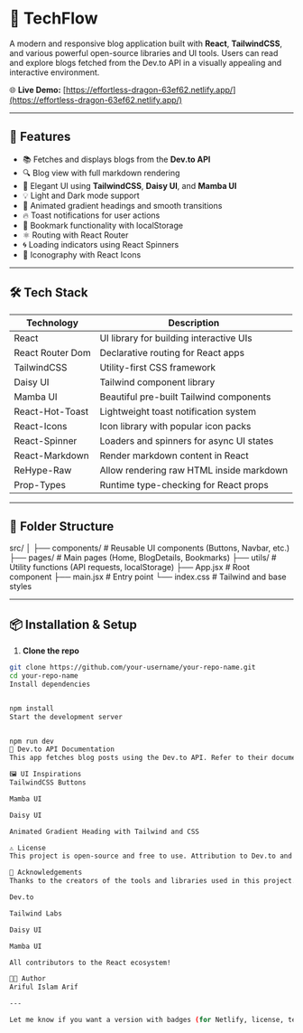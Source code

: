 # 📰 TechFlow

A modern and responsive blog application built with **React**, **TailwindCSS**, and various powerful open-source libraries and UI tools. Users can read and explore blogs fetched from the Dev.to API in a visually appealing and interactive environment.

🌐 **Live Demo:** [https://effortless-dragon-63ef62.netlify.app/](https://effortless-dragon-63ef62.netlify.app/)

---

## 🚀 Features

- 📚 Fetches and displays blogs from the **Dev.to API**
- 🔍 Blog view with full markdown rendering
- 🎨 Elegant UI using **TailwindCSS**, **Daisy UI**, and **Mamba UI**
- 💡 Light and Dark mode support
- 🌈 Animated gradient headings and smooth transitions
- 🔥 Toast notifications for user actions
- 💾 Bookmark functionality with localStorage
- ⚛️ Routing with React Router
- 🌀 Loading indicators using React Spinners
- 📎 Iconography with React Icons

---

## 🛠️ Tech Stack

| Technology        | Description                                    |
|-------------------|------------------------------------------------|
| React             | UI library for building interactive UIs        |
| React Router Dom  | Declarative routing for React apps             |
| TailwindCSS       | Utility-first CSS framework                    |
| Daisy UI          | Tailwind component library                     |
| Mamba UI          | Beautiful pre-built Tailwind components        |
| React-Hot-Toast   | Lightweight toast notification system          |
| React-Icons       | Icon library with popular icon packs           |
| React-Spinner     | Loaders and spinners for async UI states       |
| React-Markdown    | Render markdown content in React               |
| ReHype-Raw        | Allow rendering raw HTML inside markdown       |
| Prop-Types        | Runtime type-checking for React props          |

---

## 📁 Folder Structure

src/
│
├── components/ # Reusable UI components (Buttons, Navbar, etc.)
├── pages/ # Main pages (Home, BlogDetails, Bookmarks)
├── utils/ # Utility functions (API requests, localStorage)
├── App.jsx # Root component
├── main.jsx # Entry point
└── index.css # Tailwind and base styles

---

## 📦 Installation & Setup

1. **Clone the repo**

```bash
git clone https://github.com/your-username/your-repo-name.git
cd your-repo-name
Install dependencies


npm install
Start the development server


npm run dev
📘 Dev.to API Documentation
This app fetches blog posts using the Dev.to API. Refer to their documentation for rate limits and usage policies.

🖼️ UI Inspirations
TailwindCSS Buttons

Mamba UI

Daisy UI

Animated Gradient Heading with Tailwind and CSS

⚠️ License
This project is open-source and free to use. Attribution to Dev.to and UI libraries is appreciated.

🙌 Acknowledgements
Thanks to the creators of the tools and libraries used in this project. Special thanks to:

Dev.to

Tailwind Labs

Daisy UI

Mamba UI

All contributors to the React ecosystem!

👨‍💻 Author
Ariful Islam Arif

---

Let me know if you want a version with badges (for Netlify, license, tech stack, etc.) or need to auto-generate sections like "Contributing" or "Tests."
